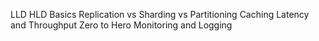LLD HLD Basics
Replication vs Sharding vs Partitioning
Caching
Latency and Throughput Zero to Hero
Monitoring and Logging